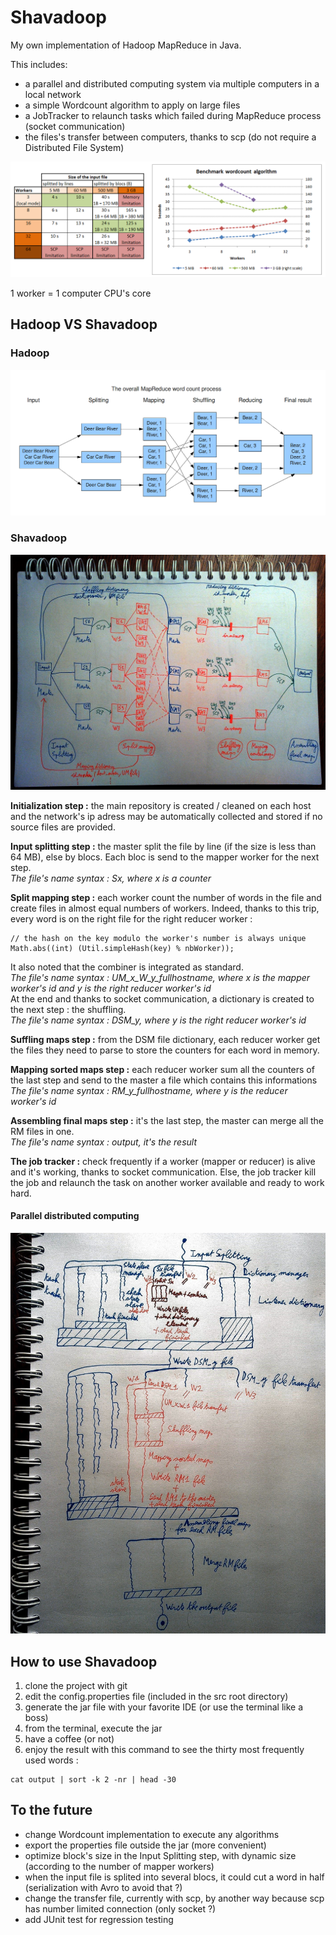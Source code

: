 # Shavadoop

My own implementation of Hadoop MapReduce in Java.

This includes:
* a parallel and distributed computing system via multiple computers in a local network
* a simple Wordcount algorithm to apply on large files 
* a JobTracker to relaunch tasks which failed during MapReduce process (socket communication)
* the files's transfer between computers, thanks to scp (do not require a Distributed File System)

![Benchmark](res/readme/benchmark.PNG)

1 worker = 1 computer CPU's core


## Hadoop VS Shavadoop

### Hadoop

![Hadoop MapReduce](res/readme/MapReduceWordCountOverview1.png)

### Shavadoop

![Shavadoop MapReduce](res/readme/shavadoop.jpg)

**Initialization step :** the main repository is created / cleaned on each host and the network's ip adress may be automatically collected and stored if no source files are provided.

**Input splitting step :** the master split the file by line (if the size is less than 64 MB), else by blocs. Each bloc is send to the mapper worker for the next step.
<br/>*The file's name syntax : Sx, where x is a counter*

**Split mapping step :** each worker count the number of words in the file and create files in almost equal numbers of workers. Indeed, thanks to this trip, every word is on the right file for the right reducer worker :
```
// the hash on the key modulo the worker's number is always unique
Math.abs((int) (Util.simpleHash(key) % nbWorker)); 
```
It also noted that the combiner is integrated as standard. 
<br/>*The file's name syntax : UM_x_W_y_fullhostname, where x is the mapper worker's id and y is the right reducer worker's id*
<br/>At the end and thanks to socket communication, a dictionary is created to the next step : the shuffling.
<br/>*The file's name syntax : DSM_y, where y is the right reducer worker's id*

**Suffling maps step :** from the DSM file dictionary, each reducer worker get the files they need to parse to store the counters for each word in memory.

**Mapping sorted maps step :** each reducer worker sum all the counters of the last step and send to the master a file which contains this informations
<br/>*The file's name syntax : RM_y_fullhostname, where y is the reducer worker's id*

**Assembling final maps step :** it's the last step, the master can merge all the RM files in one.
<br/>*The file's name syntax : output, it's the result*

**The job tracker :** check frequently if a worker (mapper or reducer) is alive and it's working, thanks to socket communication. Else, the job tracker kill the job and relaunch the task on another worker available and ready to work hard.

#### Parallel distributed computing

![Shavadoop MapReduce threads](res/readme/shavadoop_thread.jpg)

## How to use Shavadoop

1. clone the project with git
2. edit the config.properties file (included in the src root directory)
3. generate the jar file with your favorite IDE (or use the terminal like a boss)
4. from the terminal, execute the jar
5. have a coffee (or not)
6. enjoy the result with this command to see the thirty most frequently used words :
```
cat output | sort -k 2 -nr | head -30
```

## To the future

* change Wordcount implementation to execute any algorithms
* export the properties file outside the jar (more convenient)
* optimize block's size in the Input Splitting step, with dynamic size (according to the number of mapper workers)
* when the input file is splited into several blocs, it could cut a word in half (serialization with Avro to avoid that ?)
* change the transfer file, currently with scp, by another way because scp has number limited connection (only socket ?)
* add JUnit test for regression testing
